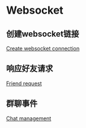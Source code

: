 # Websocket

## 创建websocket链接

[Create websocket connection](Create-websocket-connection.md)

## 响应好友请求

[Friend request](Friend-request.md)

## 群聊事件

[Chat management](Chat-management.md)





